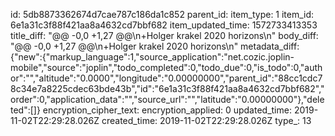 id: 5db8873362674d7cae787c186da1c852
parent_id: 
item_type: 1
item_id: 6e1a31c3f88f421aa8a4632cd7bbf682
item_updated_time: 1572733413353
title_diff: "@@ -0,0 +1,27 @@\n+Holger krakel 2020 horizons\n"
body_diff: "@@ -0,0 +1,27 @@\n+Holger krakel 2020 horizons\n"
metadata_diff: {"new":{"markup_language":1,"source_application":"net.cozic.joplin-mobile","source":"joplin","todo_completed":0,"todo_due":0,"is_todo":0,"author":"","altitude":"0.0000","longitude":"0.00000000","parent_id":"88cc1cdc78c34e7a8225cdec63bde43b","id":"6e1a31c3f88f421aa8a4632cd7bbf682","order":0,"application_data":"","source_url":"","latitude":"0.00000000"},"deleted":[]}
encryption_cipher_text: 
encryption_applied: 0
updated_time: 2019-11-02T22:29:28.026Z
created_time: 2019-11-02T22:29:28.026Z
type_: 13